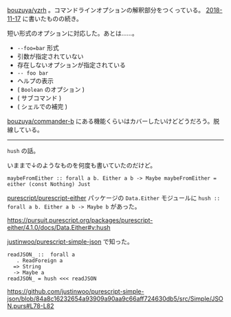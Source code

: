 [bouzuya/yzrh][] 。コマンドラインオプションの解釈部分をつくっている。 [2018-11-17][] に書いたものの続き。

短い形式のオプションに対応した。あとは……。

- `--foo=bar` 形式
- 引数が指定されていない
- 存在しないオプションが指定されている
- `-- foo bar`
- ヘルプの表示
- ( `Boolean` のオプション )
- ( サブコマンド )
- ( シェルでの補完 )

[bouzuya/commander-b][] にある機能くらいはカバーしたいけどどうだろう。脱線している。

-----

`hush` の話。

いままで↓のようなものを何度も書いていたのだけど。

```
maybeFromEither :: forall a b. Either a b -> Maybe maybeFromEither = either (const Nothing) Just
```

[purescript/purescript-either][] パッケージの `Data.Either` モジュールに `hush :: forall a b. Either a b -> Maybe b` があった。

https://pursuit.purescript.org/packages/purescript-either/4.1.0/docs/Data.Either#v:hush

[justinwoo/purescript-simple-json][] で知った。

```
readJSON_ ::  forall a
   . ReadForeign a
  => String
  -> Maybe a
readJSON_ = hush <<< readJSON
```

https://github.com/justinwoo/purescript-simple-json/blob/84a8c16232654a93909a90aa9c66aff724630db5/src/Simple/JSON.purs#L78-L82

[bouzuya/yzrh]: https://github.com/bouzuya/yzrh
[2018-11-17]: https://blog.bouzuya.net/2018/11/17/
[bouzuya/commander-b]: https://github.com/bouzuya/commander-b
[purescript/purescript-either]: https://github.com/purescript/purescript-either
[justinwoo/purescript-simple-json]: https://github.com/justinwoo/purescript-simple-json
